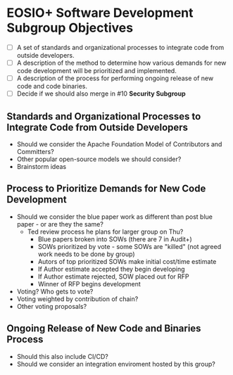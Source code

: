 # EOSIO+ Software Development Subgroup Objectives
- [ ] A set of standards and organizational processes to integrate code from outside developers.
- [ ] A description of the method to determine how various demands for new code development will be prioritized and implemented.
- [ ] A description of the process for performing ongoing release of new code and code binaries.
- [ ] Decide if we should also merge in #10 **Security Subgroup**

## Standards and Organizational Processes to Integrate Code from Outside Developers
- Should we consider the Apache Foundation Model of Contributors and Committers?
- Other popular open-source models we should consider?
- Brainstorm ideas

## Process to Prioritize Demands for New Code Development
- Should we consider the blue paper work as different than post blue paper - or are they the same?
  - Ted review process he plans for larger group on Thu?
    - Blue papers broken into SOWs (there are 7 in Audit+)
    - SOWs prioritized by vote - some SOWs are "killed" (not agreed work needs to be done by group)
    - Autors of top prioritized SOWs make initial cost/time estimate
    - If Author estimate accepted they begin developing
    - If Author estimate rejected, SOW placed out for RFP
    - Winner of RFP begins development
- Voting?  Who gets to vote?
- Voting weighted by contribution of chain?
- Other voting proposals?

## Ongoing Release of New Code and Binaries Process
- Should this also include CI/CD?
- Should we consider an integration enviroment hosted by this group?
